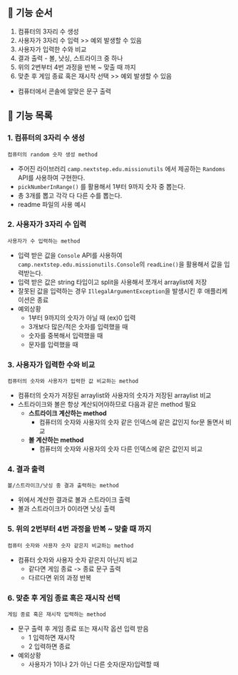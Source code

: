 ## 🚀 기능 순서
1. 컴퓨터의 3자리 수 생성
2. 사용자가 3자리 수 입력 >> 예외 발생할 수 있음
3. 사용자가 입력한 수와 비교
4. 결과 출력 - 볼, 낫싱, 스트라이크 중 하나
5. 위의 2번부터 4번 과정을 반복 ~ 맞출 때 까지
6. 맞춘 후 게임 종료 혹은 재시작 선택 >> 예외 발생할 수 있음
* 컴퓨터에서 콘솔에 알맞은 문구 출력

## 🚀 기능 목록
### 1. 컴퓨터의 3자리 수 생성
    컴퓨터의 random 숫자 생성 method
- 주어진 라이브러리 `camp.nextstep.edu.missionutils` 에서 제공하는 `Randoms` API를 사용하여 구현한다.
- `pickNumberInRange()` 를 활용해서 1부터 9까지 숫자 중 뽑는다.
- 총 3개를 뽑고 각각 다 다른 수를 뽑는다.
- readme 파일의 사용 예시

### 2. 사용자가 3자리 수 입력
    사용자가 수 입력하는 method
- 입력 받은 값을 `Console` API를 사용하여 `camp.nextstep.edu.missionutils.Console`의 `readLine()`을 활용해서 값을 입력받는다.
- 입력 받은 값은 string 타입이고 split을 사용해서 쪼개서 arraylist에 저장
- 잘못된 값을 입력하는 경우 `IllegalArgumentException`을 발생시킨 후 애플리케이션은 종료
- 예외상황 
  - 1부터 9까지의 숫자가 아닐 때 (ex)0 입력
  - 3개보다 많은/적은 숫자를 입력했을 때
  - 숫자를 중복해서 입력했을 때
  - 문자를 입력했을 때

### 3. 사용자가 입력한 수와 비교
    컴퓨터의 숫자와 사용자가 입력한 값 비교하는 method
- 컴퓨터의 숫자가 저장된 arraylist와 사용자의 숫자가 저장된 arraylist 비교
- 스트라이크와 볼은 항상 계산되어야하므로 다음과 같은 method 필요
  - **스트라이크 계산하는 method** 
    - 컴퓨터의 숫자와 사용자의 숫자 같은 인덱스에 같은 값인지 for문 돌면서 비교
  - **볼 계산하는 method** 
    - 컴퓨터의 숫자와 사용자의 숫자 다른 인덱스에 같은 값인지 비교

### 4. 결과 출력
    볼/스트라이크/낫싱 중 결과 출력하는 method
- 위에서 계산한 결과로 볼과 스트라이크 출력
- 볼과 스트라이크가 0이라면 낫싱 출력

### 5. 위의 2번부터 4번 과정을 반복 ~ 맞출 때 까지
    컴퓨터 숫자와 사용자 숫자 같은지 비교하는 method
- 컴퓨터 숫자와 사용자 숫자 같은지 아닌지 비교
  - 같다면 게임 종료 -> 종료 문구 출력
  - 다르다면 위의 과정 반복

### 6. 맞춘 후 게임 종료 혹은 재시작 선택
    게임 종료 혹은 재시작 입력하는 method
- 문구 출력 후 게임 종료 또는 재시작 옵션 입력 받음
  - 1 입력하면 재시작
  - 2 입력하면 종료
- 예외상황
  - 사용자가 1이나 2가 아닌 다른 숫자(문자)입력할 때
